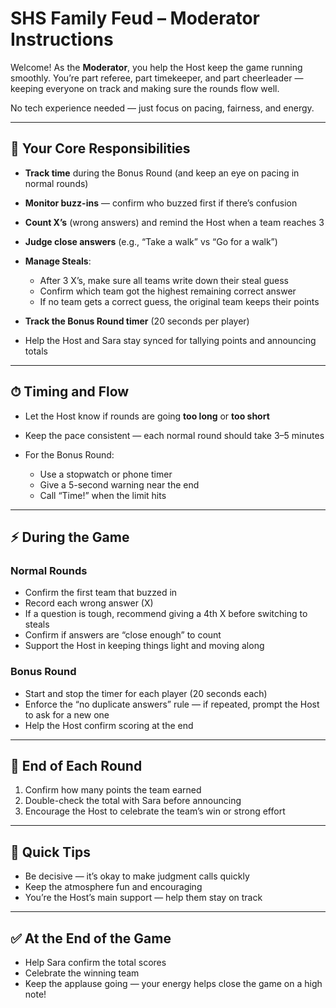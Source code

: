 # SHS Family Feud – Moderator Instructions

Welcome! As the **Moderator**, you help the Host keep the game running smoothly. You’re part referee, part timekeeper, and part cheerleader — keeping everyone on track and making sure the rounds flow well.

No tech experience needed — just focus on pacing, fairness, and energy.

---

## 🎯 Your Core Responsibilities

* **Track time** during the Bonus Round (and keep an eye on pacing in normal rounds)
* **Monitor buzz-ins** — confirm who buzzed first if there’s confusion
* **Count X’s** (wrong answers) and remind the Host when a team reaches 3
* **Judge close answers** (e.g., “Take a walk” vs “Go for a walk”)
* **Manage Steals**:

  * After 3 X’s, make sure all teams write down their steal guess
  * Confirm which team got the highest remaining correct answer
  * If no team gets a correct guess, the original team keeps their points
* **Track the Bonus Round timer** (20 seconds per player)
* Help the Host and Sara stay synced for tallying points and announcing totals

---

## ⏱ Timing and Flow

* Let the Host know if rounds are going **too long** or **too short**
* Keep the pace consistent — each normal round should take 3–5 minutes
* For the Bonus Round:

  * Use a stopwatch or phone timer
  * Give a 5-second warning near the end
  * Call “Time!” when the limit hits

---

## ⚡ During the Game

### Normal Rounds

* Confirm the first team that buzzed in
* Record each wrong answer (X)
* If a question is tough, recommend giving a 4th X before switching to steals
* Confirm if answers are “close enough” to count
* Support the Host in keeping things light and moving along

### Bonus Round

* Start and stop the timer for each player (20 seconds each)
* Enforce the “no duplicate answers” rule — if repeated, prompt the Host to ask for a new one
* Help the Host confirm scoring at the end

---

## 🧾 End of Each Round

1. Confirm how many points the team earned
2. Double-check the total with Sara before announcing
3. Encourage the Host to celebrate the team’s win or strong effort

---

## 🧠 Quick Tips

* Be decisive — it’s okay to make judgment calls quickly
* Keep the atmosphere fun and encouraging
* You’re the Host’s main support — help them stay on track

---

## ✅ At the End of the Game

* Help Sara confirm the total scores
* Celebrate the winning team
* Keep the applause going — your energy helps close the game on a high note!
